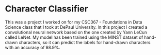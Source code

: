 # Character Classifier

This was a project I worked on for my CSC367 - Foundations in Data Science class that I took at DePaul University. In this project I created a convolutional neural network based on the one created by Yann LeCun called LeNet. My model has been trained using the MINST dataset of hand-drawn characters, so it can predict the labels for hand-drawn characters with an accuracy of 98.9%.

